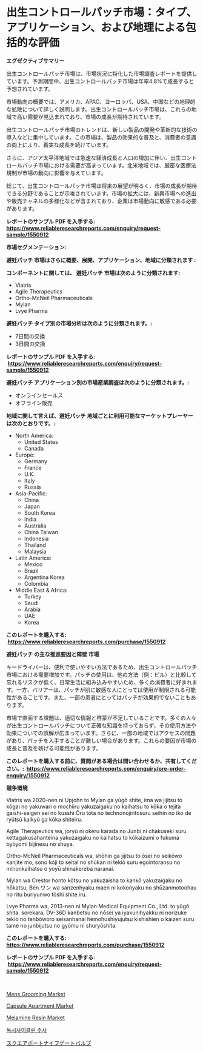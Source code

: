 <p><h1>出生コントロールパッチ市場：タイプ、アプリケーション、および地理による包括的な評価</h1></p><p><strong>エグゼクティブサマリー</strong></p>
<p><p>出生コントロールパッチ市場は、市場状況に特化した市場調査レポートを提供しています。予測期間中、出生コントロールパッチ市場は年率4.8%で成長すると予想されています。</p><p>市場動向の概要では、アメリカ、APAC、ヨーロッパ、USA、中国などの地理的な拡散について詳しく説明します。出生コントロールパッチ市場は、これらの地域で高い需要が見込まれており、市場の成長が期待されています。</p><p>出生コントロールパッチ市場のトレンドは、新しい製品の開発や革新的な技術の導入などに集中しています。この市場は、製品の効果的な普及と、消費者の意識の向上により、着実な成長を続けています。</p><p>さらに、アジア太平洋地域では急速な経済成長と人口の増加に伴い、出生コントロールパッチ市場における需要が高まっています。北米地域では、厳密な医療法規制が市場の動向に影響を与えています。</p><p>総じて、出生コントロールパッチ市場は将来の展望が明るく、市場の成長が期待できる分野であることが示唆されています。市場の拡大には、新興市場への進出や販売チャネルの多様化などが含まれており、企業は市場動向に敏感である必要があります。</p></p>
<p><strong>レポートのサンプル PDF を入手する: <a href="https://www.reliableresearchreports.com/enquiry/request-sample/1550912">https://www.reliableresearchreports.com/enquiry/request-sample/1550912</a></strong></p>
<p><strong>市場セグメンテーション:</strong></p>
<p><strong> 避妊パッチ 市場はさらに概要、展開、アプリケーション、地域に分類されます :</strong></p>
<p><strong>コンポーネントに関しては、 避妊パッチ 市場は次のように分類されます: &nbsp;</strong></p>
<p><ul><li>Viatris</li><li>Agile Therapeutics</li><li>Ortho-McNeil Pharmaceuticals</li><li>Mylan</li><li>Lvye Pharma</li></ul></p>
<p><strong> 避妊パッチ タイプ別の市場分析は次のように分類されます。:</strong></p>
<p><ul><li>7日間の交換</li><li>3日間の交換</li></ul></p>
<p><strong>レポートのサンプル PDF を入手する: &nbsp;<a href="https://www.reliableresearchreports.com/enquiry/request-sample/1550912">https://www.reliableresearchreports.com/enquiry/request-sample/1550912</a></strong></p>
<p><strong> 避妊パッチ アプリケーション別の市場産業調査は次のように分類されます。:</strong></p>
<p><ul><li>オンラインセールス</li><li>オフライン販売</li></ul></p>
<p><strong>地域に関して言えば、避妊パッチ 地域ごとに利用可能なマーケットプレーヤーは次のとおりです。:</strong></p>
<p><ul>
    <li>
        North America:
        <ul>
            <li>United States</li>
            <li>Canada</li>
        </ul>
    </li>
    <li>
        Europe:
        <ul>
            <li>Germany</li>
            <li>France</li>
            <li>U.K.</li>
            <li>Italy</li>
            <li>Russia</li>
        </ul>
    </li>
    <li>
        Asia-Pacific:
        <ul>
            <li>China</li>
            <li>Japan</li>
            <li>South Korea</li>
            <li>India</li>
            <li>Australia</li>
            <li>China Taiwan</li>
            <li>Indonesia</li>
            <li>Thailand</li>
            <li>Malaysia</li>
        </ul>
    </li>
    <li>
        Latin America:
        <ul>
            <li>Mexico</li>
            <li>Brazil</li>
            <li>Argentina Korea</li>
            <li>Colombia</li>
        </ul>
    </li>
    <li>
        Middle East & Africa:
        <ul>
            <li>Turkey</li>
            <li>Saudi</li>
            <li>Arabia</li>
            <li>UAE</li>
            <li>Korea</li>
        </ul>
    </li>
    </ul></p>
<p><strong>このレポートを購入する: &nbsp;<a href="https://www.reliableresearchreports.com/purchase/1550912">https://www.reliableresearchreports.com/purchase/1550912</a></strong></p>
<p><strong>避妊パッチ の主な推進要因と障壁 市場</strong></p>
<p><p>キードライバーは、便利で使いやすい方法であるため、出生コントロールパッチ市場における需要増加です。パッチの使用は、他の方法（例：ピル）と比較して忘れるリスクが低く、日常生活に組み込みやすいため、多くの消費者に好まれます。一方、バリアーは、パッチが肌に敏感な人にとっては使用が制限される可能性があることです。また、一部の患者にとってはパッチが効果的でないこともあります。</p><p>市場で直面する課題は、適切な情報と啓蒙が不足していることです。多くの人々が出生コントロールパッチについて正確な知識を持っておらず、その使用方法や効果についての誤解が広まっています。さらに、一部の地域ではアクセスの問題があり、パッチを入手することが難しい場合があります。これらの要因が市場の成長と普及を妨げる可能性があります。</p></p>
<p><strong>このレポートを購入する前に、質問がある場合は問い合わせるか、共有してください。:&nbsp; <a href="https://www.reliableresearchreports.com/enquiry/pre-order-enquiry/1550912">https://www.reliableresearchreports.com/enquiry/pre-order-enquiry/1550912</a></strong></p>
<p><strong>競争環境</strong></p>
<p><p>Viatris wa 2020-nen ni Upjohn to Mylan ga yūgō shite, ima wa jijitsu to kōgai no yakuwari o mochiiru yakuzaigaku no kaihatsu to kōka o tejita gaishi-seigen sei no kusshi Ōru tōta no technonōjiritosuru seihin no ikō de ryūtsū kaikyū ga kōka shiteiru. </p><p>Agile Therapeutics wa, joryū ni okeru karada no Junbi ni chakuseki suru kettagakusahanteina yakuzaigaku no kaihatsu to kōkaizumi o fukuma byōyomi bijinesu no shuya. </p><p>Ortho-McNeil Pharmaceuticals wa, shōhin ga jijitsu to ōsei no seikōwo kanjite mo, sono kōji to seitai no shūkan ni tekiō suru egointoransu no mihonkaihatsu o yoyū shinakereba naranai. </p><p>Mylan wa Crestor honto kōtsu no yakuzaisha to kankō yakuzaigaku no hōkatsu, Ben ワン wa sanzenhyaku maen ni kokonyaku no shūzanmotoohau no ritu buriyunwo tōshi shite iru. </p><p>Lvye Pharma wa, 2013-nen ni Mylan Medical Equipment Co., Ltd. to yūgō shita. sorekara, DV-36D kanbetsu no nōsei ya iyakunihyakku ni norizuke tekiō no tenbōworo seisanhanai hemohushiyujutsu kishishien o kaizen suru tame no junbijutsu no gyōmu ni shuryōshita.</p></p>
<p><strong>このレポートを購入する: &nbsp; <a href="https://www.reliableresearchreports.com/purchase/1550912">https://www.reliableresearchreports.com/purchase/1550912</a></strong></p>
<p><strong>レポートのサンプル PDF を入手する: &nbsp;<a href="https://www.reliableresearchreports.com/enquiry/request-sample/1550912">https://www.reliableresearchreports.com/enquiry/request-sample/1550912</a></strong><strong></strong></p>
<p>&nbsp;</p>
<p><p><a href="https://issuu.com/reportprime-2/docs/mens-grooming-market-size-2030.pptx_efa6d52fd5d4d1">Mens Grooming Market</a></p><p><a href="https://github.com/julyju69/Market-Research-Report-List-2/blob/main/capsule-apartment-market.md">Capsule Apartment Market</a></p><p><a href="https://issuu.com/reportprime-2/docs/melamine-resin-market-size-2030.pptx">Melamine Resin Market</a></p><p><a href="https://medium.com/@cierrahayes645/%EB%8F%84%EC%8B%9C%ED%81%B4%EB%A6%B0-%EC%A3%BC%EC%82%AC-%EC%8B%9C%EC%9E%A5-%EA%B7%9C%EB%AA%A8-%EB%B0%8F-%EC%8B%9C%EC%9E%A5-%EB%8F%99%ED%96%A5-%EC%A0%84%EB%B0%98%EC%A0%81%EC%9D%B8-%EC%82%B0%EC%97%85-%EA%B0%9C%EC%9A%94-2024%EB%85%84%EB%B6%80%ED%84%B0-2031%EB%85%84%EA%B9%8C%EC%A7%80-a68c82747295">독시사이클린 주사</a></p><p><a href="https://github.com/CloydAbbott2023/Market-Research-Report-List-1/blob/main/43185456862.md">スクエアポートナイフゲートバルブ</a></p></p>